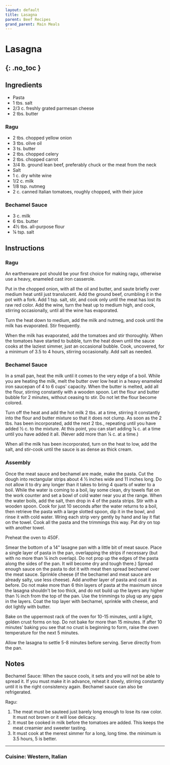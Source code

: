 ```yaml
---
layout: default
title: Lasagna
parent: Beef Recipes
grand_parent: Main Meals
---
```


# Lasagna
{: .no_toc }
---

## Ingredients

<ul>
	<li>Pasta</li>
	<li>1 tbs. salt</li>
	<li>2/3 c. freshly grated parmesan cheese</li>
	<li>2 tbs. butter</li>
</ul>

### Ragu
<ul>
	<li>2 tbs. chopped yellow onion</li>
	<li>3 tbs. olive oil</li>
	<li>3 ts. butter</li>
	<li>2 tbs. chopped celery</li>
	<li>2 tbs. chopped carrot</li>
	<li>3/4 lb. ground lean beef, preferably chuck or the meat from the neck</li>
	<li>Salt</li>
	<li>1 c. dry white wine</li>
	<li>1/2 c. milk</li>
	<li>1/8 tsp. nutmeg</li>
	<li>2 c. canned Italian tomatoes, roughly chopped, with their juice</li>
</ul>

### Bechamel Sauce
<ul>
	<li>3 c. milk</li>
	<li>6 tbs. butter</li>
	<li>4½ tbs. all-purpose flour</li>
	<li>¼ tsp. salt</li>
</ul>

## Instructions

### Ragu
An earthenware pot should be your first choice for making ragu, otherwise use a heavy, enameled cast iron casserole.

Put in the chopped onion, with all the oil and butter, and saute briefly over medium heat until just translucent. 
Add the ground beef, crumbling it in the pot with a fork. Add 1 tsp. salt, stir, and cook only until the meat has lost its raw red color. 
Add the wine, turn the heat up to medium high, and cook, stirring occasionally, until all the wine has evaporated.

Turn the heat down to medium, add the milk and nutmeg, and cook until the milk has evaporated. Stir frequently.

When the milk has evaporated, add the tomatoes and stir thoroughly. When the tomatoes have started to bubble, turn the heat down 
until the sauce cooks at the laziest simmer, just an occasional bubble. Cook, uncovered, for a minimum of 3.5 to 4 hours, stirring occasionally. Add salt as needed.

### Bechamel Sauce
In a small pan, heat the milk until it comes to the very edge of a boil. While you are heating the milk, melt the butter over low heat in a heavy enameled iron saucepan of 4 to 6 cups' capacity.
When the butter is melted, add all the flour, stirring constantly with a wooden spoon. Let the flour and butter bubble for 2 minutes,
without ceasing to stir. Do not let the flour become colored.
 
Turn off the heat and add the hot milk 2 tbs. at a time, stirring it constantly into the flour and butter mixture so that it does not clump. As soon as the 2 tbs. has been
incorporated, add the next 2 tbs., repeating until you have added ½ c. to the mixture. At this point, you can start adding ¼ c. at a time until you have added it all.
(Never add more than ¼ c. at a time.)

When all the milk has been incorporated, turn on the heat to low, add the salt, and stir-cook until the sauce is as dense as thick cream.


### Assembly
Once the meat sauce and bechamel are made, make the pasta. Cut the dough into rectangular strips about 4 ½ inches wide and 11 inches long. Do not allow it to dry any longer than it takes
to bring 4 quarts of water to a boil. While the water is coming to a boil, lay some clean, dry towels flat on the work counter and set a bowl of 
cold water near you at the range. When the water boils, add the salt, then drop in 4 of the pasta strips. Stir with a wooden spoon.
Cook for just 10 seconds after the water returns to a boil, then retrieve the pasta with a large slotted spoon, dip it in the bowl,
and rinse it with cold water. Wring each strip very gently by hand and lay it flat on the towel. Cook all the pasta and the trimmings this way. Pat dry on top with another towel.

Preheat the oven to 450F.

Smear the bottom of a 14" lasagne pan with a little bit of meat sauce. Place a single layer of pasta in the pan, overlapping the strips if necessary (but with no more than ¼ inch overlap). 
Do not prop up the edges of the pasta along the sides of the pan. It will become dry and tough there.)
Spread enough sauce on the pasta to dot it with meat then spread bechamel over the meat sauce. Sprinkle cheese (if the bechamel and meat sauce are already salty, use less cheese). 
Add another layer of pasta and coat it as before. Do not make more than 6 thin layers of pasta at the maximum since the lasagna shouldn't be too thick, and do not build up the layers any higher than ½ inch from the top of the pan. 
Use the trimmings to plug up any gaps in the layers. Coat the top layer with bechamel, sprinkle with cheese, and dot lightly with butter.

Bake on the uppermost rack of the oven for 10-15 minutes, until a light, golden crust forms on top. Do not bake for more than 15 minutes. If after 10 minutes' baking you see that no crust is beginning to form, raise the oven temperature for the next 5 minutes.

Allow the lasagna to settle 5-8 minutes before serving. Serve directly from the pan.


## Notes
Bechamel Sauce: When the sauce cools, it sets and you will not be able to spread it. If you must make it in advance, reheat it slowly, stirring constantly until it is the right consistency again. Bechamel sauce can also be refrigerated.

Ragu:
<ol>
	<li>The meat must be sauteed just barely long enough to lose its raw color. It must not brown or it will lose delicacy.</li>
	<li>It must be cooked in milk before the tomatoes are added. This keeps the meat creamier and sweeter tasting.</li>
	<li>It must cook at the merest simmer for a long, long time. the minimum is 3.5 hours, 5 is better.</li>
</ol>

--- 

### Cuisine: Western, Italian